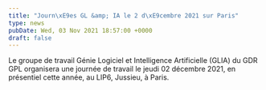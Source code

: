 ```yaml
---
title: "Journ\xE9es GL &amp; IA le 2 d\xE9cembre 2021 sur Paris"
type: news
pubDate: Wed, 03 Nov 2021 18:57:00 +0000
draft: false
---
```


Le groupe de travail Génie Logiciel et Intelligence Artificielle (GLIA) du GDR GPL organisera une journée de travail le jeudi 02 décembre 2021, en présentiel cette année, au LIP6, Jussieu, à Paris.
